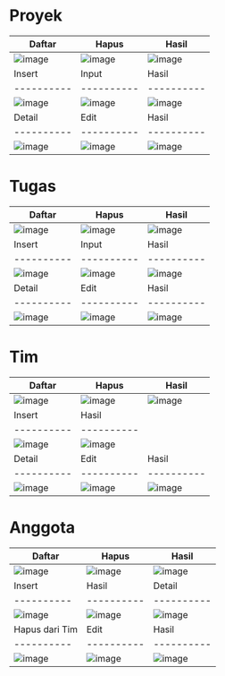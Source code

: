 # Proyek 
| Daftar | Hapus | Hasil |
|----------|----------|----------|
| ![image](https://github.com/user-attachments/assets/d8aabaee-ac78-4160-9cc3-890d9d54d37b) |![image](https://github.com/user-attachments/assets/e4f5266a-99b3-4e70-8755-d6e7fd132ef4)|![image](https://github.com/user-attachments/assets/167c79e6-49ff-4f35-a39c-fa4d44420335)|
| Insert |  Input | Hasil |
|----------|----------|----------|
|![image](https://github.com/user-attachments/assets/aba8316d-4c0a-4999-bc46-9c0c68b6ca14)| ![image](https://github.com/user-attachments/assets/054054e1-60ca-4221-a58e-cb9850d312dd) |![image](https://github.com/user-attachments/assets/38752816-8908-4635-a968-89fa2ce2ad90)|
|Detail| Edit | Hasil | 
|----------|----------|----------|
| ![image](https://github.com/user-attachments/assets/a1a0b97c-321b-4fe3-8f12-5867de19e0a2) |![image](https://github.com/user-attachments/assets/f0f55ec3-8e41-4638-85fa-8e10cfc923d7)|![image](https://github.com/user-attachments/assets/f786282a-4163-4bad-99f4-3c4753508c98)|


# Tugas 
| Daftar | Hapus | Hasil |
|----------|----------|----------|
| ![image](https://github.com/user-attachments/assets/7b9ba15b-ac04-48f5-bbe3-6aab128655cf) |![image](https://github.com/user-attachments/assets/0ca1cfdc-3750-4214-8bd5-c0451aeb4190)|![image](https://github.com/user-attachments/assets/ca11f461-9ddd-4219-a250-7dd76d5cea45)|
| Insert |  Input | Hasil |
|----------|----------|----------|
|![image](https://github.com/user-attachments/assets/c93b09cf-7c60-41f0-a003-2b13a4b054e0)|![image](https://github.com/user-attachments/assets/a2ddd909-01b6-4481-9e72-55f30f333157)|![image](https://github.com/user-attachments/assets/e5b9d819-ccba-441a-9f3e-89be65edaf03)|
|Detail| Edit | Hasil | 
|----------|----------|----------|
|![image](https://github.com/user-attachments/assets/8454b8cc-aa90-4dd2-a903-9580909a7b03)|![image](https://github.com/user-attachments/assets/c972f1d3-1055-440b-890e-651523b20f87)|![image](https://github.com/user-attachments/assets/0b8f7a74-5f6e-47b9-8018-3269b1b7ccb3)|

# Tim 
| Daftar | Hapus | Hasil |
|----------|----------|----------|
| ![image](https://github.com/user-attachments/assets/ddc24fff-d632-45c4-a328-41cdde083566)|![image](https://github.com/user-attachments/assets/eb82d27b-3ef9-4443-89d3-4a0cdfa01b4a)|![image](https://github.com/user-attachments/assets/bc79e0da-deb6-4d3c-932b-edf86d464420)|
| Insert | Hasil |
|----------|----------|
|![image](https://github.com/user-attachments/assets/b8a33957-f77c-4adc-9309-10267552409b)|![image](https://github.com/user-attachments/assets/17a86392-d711-4f39-b823-6e9d078c1c3d)|
|Detail| Edit | Hasil | 
|----------|----------|----------|
|![image](https://github.com/user-attachments/assets/1efbb43f-69c7-4b68-954a-08e6dea63d05)|![image](https://github.com/user-attachments/assets/29cfbf45-28d8-448a-9628-f2fbcaa6e269)|![image](https://github.com/user-attachments/assets/7b401396-104f-463b-ba03-57c6fe3db035)|

# Anggota 
| Daftar | Hapus | Hasil |
|----------|----------|----------|
| ![image](https://github.com/user-attachments/assets/20bd2ea2-fa7e-408c-abd7-5628e15d37e4)|![image](https://github.com/user-attachments/assets/25e4e136-5eae-427e-9527-f355fb0312d8)|![image](https://github.com/user-attachments/assets/4fa2e6c7-b751-4ae0-8676-9f2ef6b0d219)|
| Insert | Hasil | Detail|
|----------|----------|----------|
|![image](https://github.com/user-attachments/assets/4711d4cb-dc40-441a-93bd-5cba564c398c)|![image](https://github.com/user-attachments/assets/7d835fa3-dc34-4209-8a13-b12ce2e27a03)|![image](https://github.com/user-attachments/assets/0372f585-f9fa-4d0e-a5e7-04254976f14e)|
|Hapus dari Tim| Edit | Hasil | 
|----------|----------|----------|
|![image](https://github.com/user-attachments/assets/d76b52f9-daba-4fe4-b321-b64586edecbf)|![image](https://github.com/user-attachments/assets/5752d449-5fd8-4246-a5c5-1a811f4cf507)|![image](https://github.com/user-attachments/assets/77cbaccd-6e12-4802-805c-fd6946553f25)|









